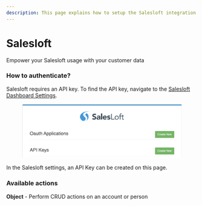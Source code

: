 ```yaml
---
description: This page explains how to setup the Salesloft integration on Cargo.
---
```


# Salesloft

Empower your Salesloft usage with your customer data



### How to authenticate?

Salesloft requires an API key. To find the API key, navigate to the [Salesloft Dashboard Settings](https://accounts.salesloft.com/oauth/applications).

<figure><img src="../.gitbook/assets/destination-salesloft-1 (1).png" alt=""><figcaption></figcaption></figure>

In the Salesloft settings, an API Key can be created on this page.



### Available actions

**Object** - Perform CRUD actions on an account or person

